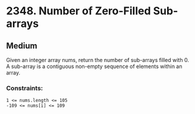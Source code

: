 # 2348. Number of Zero-Filled Sub-arrays

## Medium

Given an integer array nums, return the number of sub-arrays filled with 0. A sub-array is a contiguous non-empty 
sequence of elements within an array.

### Constraints:  
`1 <= nums.length <= 105`  
`-109 <= nums[i] <= 109`